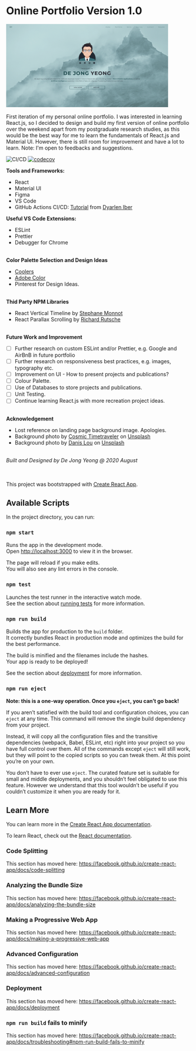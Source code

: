 # Online Portfolio Version 1.0

![Portfolio Landing Page](src/img/portfolio-v1.PNG)

First iteration of my personal online portfolio. I was interested in learning React.js, so I decided to design and build my first version of online portfolio over the weekend apart from my postgraduate research studies, as this would be the best way for me to learn the fundamentals of React.js and Material UI. However, there is still room for improvement and have a lot to learn. Note: I'm open to feedbacks and suggestions.

![CI/CD](https://github.com/dejongyeong/web-portfolio/workflows/CI/CD/badge.svg) [![codecov](https://codecov.io/gh/dejongyeong/web-portfolio/branch/master/graph/badge.svg?token=KWG40XUKET)](undefined)

**Tools and Frameworks:**

- React
- Material UI
- Figma
- VS Code
- GitHub Actions CI/CD: [Tutorial](https://dev.to/dyarleniber/setting-up-a-ci-cd-workflow-on-github-actions-for-a-react-app-with-github-pages-and-codecov-4hnp) from [Dyarlen Iber](https://github.com/dyarleniber)

**Useful VS Code Extensions:**

- ESLint
- Prettier
- Debugger for Chrome

\
**Color Palette Selection and Design Ideas**

- [Coolers](https://coolors.co/)
- [Adobe Color](https://color.adobe.com/)
- Pinterest for Design Ideas.

\
**Thid Party NPM Libraries**

- React Vertical Timeline by [Stephane Monnot](https://github.com/stephane-monnot/react-vertical-timeline)
- React Parallax Scrolling by [Richard Rutsche](https://github.com/rrutsche/react-parallax)

\
**Future Work and Improvement**

- [ ] Further research on custom ESLint and/or Prettier, e.g. Google and AirBnB in future portfolio
- [ ] Further research on responsiveness best practices, e.g. images, typography etc.
- [ ] Improvement on UI - How to present projects and publications?
- [ ] Colour Palette.
- [ ] Use of Databases to store projects and publications.
- [ ] Unit Testing.
- [ ] Continue learning React.js with more recreation project ideas.

\
**Acknowledgement**

- Lost reference on landing page background image. Apologies.
- Background photo by [Cosmic Timetraveler](https://unsplash.com/@cosmictimetraveler?utm_source=unsplash&utm_medium=referral&utm_content=creditCopyText) on [Unsplash](https://unsplash.com/s/photos/road?utm_source=unsplash&utm_medium=referral&utm_content=creditCopyText)
- Background photo by [Danis Lou](https://unsplash.com/@danislou?utm_source=unsplash&utm_medium=referral&utm_content=creditCopyText) on [Unsplash](https://unsplash.com/s/photos/road?utm_source=unsplash&utm_medium=referral&utm_content=creditCopyText)

\
_Built and Designed by De Jong Yeong @ 2020 August_

\
\
This project was bootstrapped with [Create React App](https://github.com/facebook/create-react-app).

## Available Scripts

In the project directory, you can run:

### `npm start`

Runs the app in the development mode.<br />
Open [http://localhost:3000](http://localhost:3000) to view it in the browser.

The page will reload if you make edits.<br />
You will also see any lint errors in the console.

### `npm test`

Launches the test runner in the interactive watch mode.<br />
See the section about [running tests](https://facebook.github.io/create-react-app/docs/running-tests) for more information.

### `npm run build`

Builds the app for production to the `build` folder.<br />
It correctly bundles React in production mode and optimizes the build for the best performance.

The build is minified and the filenames include the hashes.<br />
Your app is ready to be deployed!

See the section about [deployment](https://facebook.github.io/create-react-app/docs/deployment) for more information.

### `npm run eject`

**Note: this is a one-way operation. Once you `eject`, you can’t go back!**

If you aren’t satisfied with the build tool and configuration choices, you can `eject` at any time. This command will remove the single build dependency from your project.

Instead, it will copy all the configuration files and the transitive dependencies (webpack, Babel, ESLint, etc) right into your project so you have full control over them. All of the commands except `eject` will still work, but they will point to the copied scripts so you can tweak them. At this point you’re on your own.

You don’t have to ever use `eject`. The curated feature set is suitable for small and middle deployments, and you shouldn’t feel obligated to use this feature. However we understand that this tool wouldn’t be useful if you couldn’t customize it when you are ready for it.

## Learn More

You can learn more in the [Create React App documentation](https://facebook.github.io/create-react-app/docs/getting-started).

To learn React, check out the [React documentation](https://reactjs.org/).

### Code Splitting

This section has moved here: https://facebook.github.io/create-react-app/docs/code-splitting

### Analyzing the Bundle Size

This section has moved here: https://facebook.github.io/create-react-app/docs/analyzing-the-bundle-size

### Making a Progressive Web App

This section has moved here: https://facebook.github.io/create-react-app/docs/making-a-progressive-web-app

### Advanced Configuration

This section has moved here: https://facebook.github.io/create-react-app/docs/advanced-configuration

### Deployment

This section has moved here: https://facebook.github.io/create-react-app/docs/deployment

### `npm run build` fails to minify

This section has moved here: https://facebook.github.io/create-react-app/docs/troubleshooting#npm-run-build-fails-to-minify
